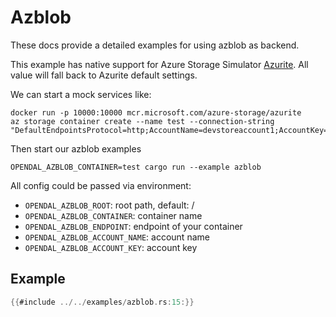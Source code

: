 # Azblob

These docs provide a detailed examples for using azblob as backend.

This example has native support for Azure Storage Simulator [Azurite](https://github.com/Azure/Azurite). All value will fall back to Azurite default settings.

We can start a mock services like:

```shell
docker run -p 10000:10000 mcr.microsoft.com/azure-storage/azurite
az storage container create --name test --connection-string "DefaultEndpointsProtocol=http;AccountName=devstoreaccount1;AccountKey=Eby8vdM02xNOcqFlqUwJPLlmEtlCDXJ1OUzFT50uSRZ6IFsuFq2UVErCz4I6tq/K1SZFPTOtr/KBHBeksoGMGw==;BlobEndpoint=http://127.0.0.1:10000/devstoreaccount1;"
```

Then start our azblob examples

```shell
OPENDAL_AZBLOB_CONTAINER=test cargo run --example azblob
```

All config could be passed via environment:

- `OPENDAL_AZBLOB_ROOT`: root path, default: /
- `OPENDAL_AZBLOB_CONTAINER`: container name
- `OPENDAL_AZBLOB_ENDPOINT`: endpoint of your container
- `OPENDAL_AZBLOB_ACCOUNT_NAME`: account name
- `OPENDAL_AZBLOB_ACCOUNT_KEY`: account key

## Example

```rust
{{#include ../../examples/azblob.rs:15:}}
```
